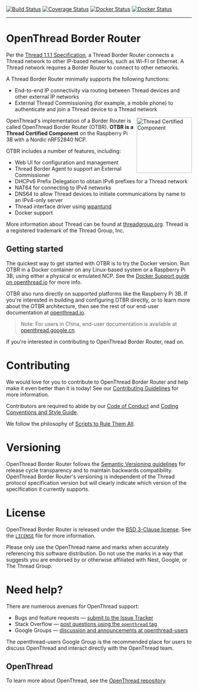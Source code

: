 [![Build Status][otbr-travis-svg]][otbr-travis]
[![Coverage Status][otbr-codecov-svg]][otbr-codecov]
[![Docker Status][otbr-docker-amd64-linux-svg]][otbr-docker-amd64-linux]
[![Docker Status][otbr-docker-arm32v7l-raspbian-svg]][otbr-docker-arm32v7l-raspbian]

---

# OpenThread Border Router

Per the [Thread 1.1.1 Specification](http://threadgroup.org/ThreadSpec), a Thread Border Router connects a Thread network to other IP-based networks, such as Wi-Fi or Ethernet. A Thread network requires a Border Router to connect to other networks.

A Thread Border Router minimally supports the following functions:

-  End-to-end IP connectivity via routing between Thread devices and other external IP networks
-  External Thread Commissioning (for example, a mobile phone) to authenticate and join a Thread device to a Thread network

<a href="https://www.threadgroup.org/What-is-Thread#certifiedproducts">
<img src="/doc/images/certified.svg" alt="Thread Certified Component" width="150px" align="right">
</a>

OpenThread's implementation of a Border Router is called OpenThread Border Router (OTBR). **OTBR is a Thread Certified Component** on the Raspberry Pi 3B with a Nordic nRF52840 NCP.

OTBR includes a number of features, including:

-  Web UI for configuration and management
-  Thread Border Agent to support an External Commissioner
-  DHCPv6 Prefix Delegation to obtain IPv6 prefixes for a Thread network
-  NAT64 for connecting to IPv4 networks
-  DNS64 to allow Thread devices to initiate communications by name to an IPv4-only server
-  Thread interface driver using [wpantund](https://github.com/openthread/wpantund)
-  Docker support

More information about Thread can be found at [threadgroup.org](http://threadgroup.org/). Thread is a registered trademark of the Thread Group, Inc.

[otbr-travis]: https://travis-ci.org/openthread/ot-br-posix
[otbr-travis-svg]: https://travis-ci.org/openthread/ot-br-posix.svg?branch=master
[otbr-codecov]: https://codecov.io/gh/openthread/ot-br-posix
[otbr-codecov-svg]: https://codecov.io/gh/openthread/ot-br-posix/branch/master/graph/badge.svg
[otbr-docker-amd64-linux]: https://hub.docker.com/r/openthread/otbr_amd64_linux
[otbr-docker-amd64-linux-svg]: https://img.shields.io/docker/cloud/build/openthread/otbr_amd64_linux.svg?label=docker%20%7C%20amd64_linux
[otbr-docker-arm32v7l-raspbian]: https://hub.docker.com/r/openthread/arm32v7l-raspbian
[otbr-docker-arm32v7l-raspbian-svg]: https://img.shields.io/docker/cloud/build/openthread/otbr_arm32v7l_raspbian.svg?label=docker%20%7C%20arm32v7l_raspbian

## Getting started

The quickest way to get started with OTBR is to try the Docker version. Run OTBR in a Docker container on any Linux-based system or a Raspberry Pi 3B, using either a physical or emulated NCP. See the [Docker Support guide on openthread.io](https://openthread.io/guides/border-router/docker) for more info.

OTBR also runs directly on supported platforms like the Raspberry Pi 3B. If you're interested in building and configuring OTBR directly, or to learn more about the OTBR architecture, then see the rest of our end-user documentation at [openthread.io](https://openthread.io/guides/border_router).

> Note: For users in China, end-user documentation is available at [openthread.google.cn](https://openthread.google.cn/guides/border-router).

If you're interested in contributing to OpenThread Border Router, read on.


# Contributing

We would love for you to contribute to OpenThread Border Router and help make it even better than it is today! See our [Contributing Guidelines](https://github.com/openthread/ot-br-posix/blob/master/CONTRIBUTING.md) for more information.

Contributors are required to abide by our [Code of Conduct](https://github.com/openthread/ot-br-posix/blob/master/CODE_OF_CONDUCT.md) and [Coding Conventions and Style Guide](https://github.com/openthread/ot-br-posix/blob/master/STYLE_GUIDE.md).

We follow the philosophy of [Scripts to Rule Them All](https://github.com/github/scripts-to-rule-them-all).

# Versioning

OpenThread Border Router follows the [Semantic Versioning guidelines](http://semver.org/) for release cycle transparency and to maintain backwards compatibility. OpenThread Border Router's versioning is independent of the Thread protocol specification version but will clearly indicate which version of the specification it currently supports.

# License

OpenThread Border Router is released under the [BSD 3-Clause license](https://github.com/openthread/ot-br-posix/blob/master/LICENSE). See the [`LICENSE`](https://github.com/openthread/ot-br-posix/blob/master/LICENSE) file for more information.

Please only use the OpenThread name and marks when accurately referencing this software distribution. Do not use the marks in a way that suggests you are endorsed by or otherwise affiliated with Nest, Google, or The Thread Group.

# Need help?

There are numerous avenues for OpenThread support:

* Bugs and feature requests — [submit to the Issue Tracker](https://github.com/openthread/ot-br-posix/issues)
* Stack Overflow — [post questions using the `openthread` tag](http://stackoverflow.com/questions/tagged/openthread)
* Google Groups — [discussion and announcements at openthread-users](https://groups.google.com/forum/#!forum/openthread-users)

The openthread-users Google Group is the recommended place for users to discuss OpenThread and interact directly with the OpenThread team.

## OpenThread

To learn more about OpenThread, see the [OpenThread repository](https://github.com/openthread/openthread).
